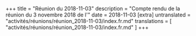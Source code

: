 +++
title = "Réunion du 2018-11-03"
description = "Compte rendu de la réunion du 3 novembre 2018 de l'"
date = 2018-11-03
[extra]
untranslated = "activités/réunions/réunion_2018-11-03/index.fr.md"
translations = [
    "activités/réunions/réunion_2018-11-03/index.fr.md"
]
+++
